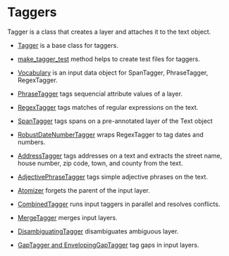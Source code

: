 Taggers
=======

Tagger is a class that creates a layer and attaches it to the text object.

* [Tagger](base_tagger.ipynb) is a base class for taggers.
* [make_tagger_test](tagger_test_maker.ipynb) method helps to create test files for taggers.

* [Vocabulary](vocabulary.ipynb) is an input data object for SpanTagger, PhraseTagger, RegexTagger.
* [PhraseTagger](phrase_tagger.ipynb) tags sequencial attribute values of a layer.
* [RegexTagger](regex_tagger.ipynb) tags matches of regular expressions on the text.
* [SpanTagger](span_tagger.ipynb) tags spans on a pre-annotated layer of the Text object

* [RobustDateNumberTagger](measurement_tagging.ipynb) wraps RegexTagger to tag dates and numbers.
* [AddressTagger](address_tagging.ipynb) tags addresses on a text and extracts the street name, house number, zip code, town, and county from the text.
* [AdjectivePhraseTagger](adjective_phrase_tagger.ipynb) tags simple adjective phrases on the text.

* [Atomizer](atomizer.ipynb) forgets the parent of the input layer.
* [CombinedTagger](combined_tagger.ipynb) runs input taggers in parallel and resolves conflicts.
* [MergeTagger](merge_tagger.ipynb) merges input layers.
* [DisambiguatingTagger](disambiguator.ipynb) disambiguates ambiguous layer.
* [GapTagger and EnvelopingGapTagger](gaps_tagging.ipynb) tag gaps in input layers.

